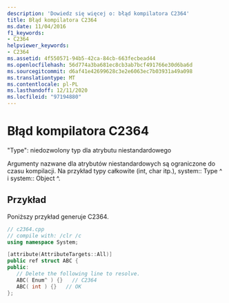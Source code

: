 ```yaml
---
description: 'Dowiedz się więcej o: błąd kompilatora C2364'
title: Błąd kompilatora C2364
ms.date: 11/04/2016
f1_keywords:
- C2364
helpviewer_keywords:
- C2364
ms.assetid: 4f550571-94b5-42ca-84cb-663fecbead44
ms.openlocfilehash: 56d774a3ba681ec8cb3ab7bcf491766e30d6ba6d
ms.sourcegitcommit: d6af41e42699628c3e2e6063ec7b03931a49a098
ms.translationtype: MT
ms.contentlocale: pl-PL
ms.lasthandoff: 12/11/2020
ms.locfileid: "97194880"
---
```

# <a name="compiler-error-c2364"></a>Błąd kompilatora C2364

"Type": niedozwolony typ dla atrybutu niestandardowego

Argumenty nazwane dla atrybutów niestandardowych są ograniczone do czasu kompilacji. Na przykład typy całkowite (int, char itp.), system:: Type ^ i system:: Object ^.

## <a name="example"></a>Przykład

Poniższy przykład generuje C2364.

```cpp
// c2364.cpp
// compile with: /clr /c
using namespace System;

[attribute(AttributeTargets::All)]
public ref struct ABC {
public:
   // Delete the following line to resolve.
   ABC( Enum^ ) {}   // C2364
   ABC( int ) {}   // OK
};
```
